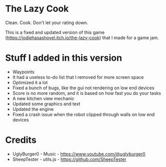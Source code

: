 # The Lazy Cook
Clean. Cook. Don't let your rating down.

This is a fixed and updated version of this game (https://jodiehasashovel.itch.io/the-lazy-cook) that I made for a game jam.

# Stuff I added in this version

* Waypoints
* It had a useless to-do list that I removed for more screen space
* Optimized it a lot
* Fixed a bunch of bugs, like the gui not rendering on low end devices
* Score is no more random, and it is based on how fast you do your tasks
* A new kitchen view mechanic
* Updated some graphics and text
* Updated the engine
* Fixed a crash issue when the robot clipped through walls on low end devices

# Credits

* UglyBurger0 - Music - https://www.youtube.com/@uglyburger0
* SheepTester - utils.js - https://github.com/SheepTester
